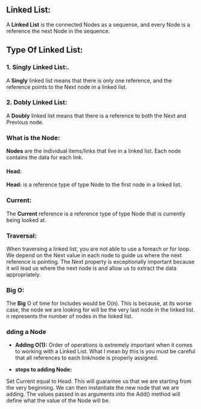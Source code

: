 ## Linked List:
 A **Linked List** is the connected Nodes as a sequense, and every Node is a reference the next Node in the sequence.

 ## Type Of Linked List:

 ### 1. Singly Linked List:.
  A **Singly** linked list means that there is only one reference, and the reference points to the Next node in a linked list.
 ### 2. Dobly Linked List: 
 A **Doubly** linked list means that there is a reference to both the Next and Previous node.

 ### What is the Node:
  **Nodes** are the individual items/links that live in a linked list. Each node contains the data for each link.

#### Head:
**Head:** is a reference type of type Node to the first node in a linked list.

### Current:
The **Current** reference is a reference type of type Node that is currently being looked at.

### Traversal:
When traversing a linked list, you are not able to use a foreach or for loop. We depend on the Next value in each node to guide us where the next reference is pointing. The Next property is exceptionally important because it will lead us where the next node is and allow us to extract the data appropriately.

### Big O:
The **Big** O of time for Includes would be O(n). This is because, at its worse case, the node we are looking for will be the very last node in the linked list. n represents the number of nodes in the linked list.

###  dding a Node
- **Adding O(1):**
Order of operations is extremely important when it comes to working with a Linked List. What I mean by this is you must be careful that all references to each link/node is properly assigned.

- **steps to adding Node:**

Set Current equal to Head. This will guarantee us that we are starting from the very beginning.
We can then instantiate the new node that we are adding. The values passed in as arguments into the Add() method will define what the value of the Node will be.


